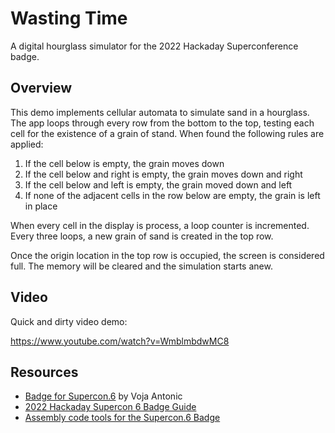 # Wasting Time

A digital hourglass simulator for the 2022 Hackaday Superconference badge.

## Overview

This demo implements cellular automata to simulate sand in a hourglass. The app
loops through every row from the bottom to the top, testing each cell for the
existence of a grain of stand. When found the following rules are applied:

1. If the cell below is empty, the grain moves down
2. If the cell below and right is empty, the grain moves down and right
3. If the cell below and left is empty, the grain moved down and left
4. If none of the adjacent cells in the row below are empty, the grain is left
   in place

When every cell in the display is process, a loop counter is incremented. Every
three loops, a new grain of sand is created in the top row.

Once the origin location in the top row is occupied, the screen is considered
full. The memory will be cleared and the simulation starts anew.

## Video

Quick and dirty video demo:

https://www.youtube.com/watch?v=WmblmbdwMC8

## Resources

* [Badge for
  Supercon.6](https://hackaday.io/project/182568-badge-for-supercon6-november-20220)
  by Voja Antonic
* [2022 Hackaday Supercon 6 Badge Guide](https://hackaday.io/project/188025)
* [Assembly code tools for the Supercon.6 Badge](https://github.com/Hack-a-Day/2022-Supercon6-Badge-Tools/tree/main/assembler)
